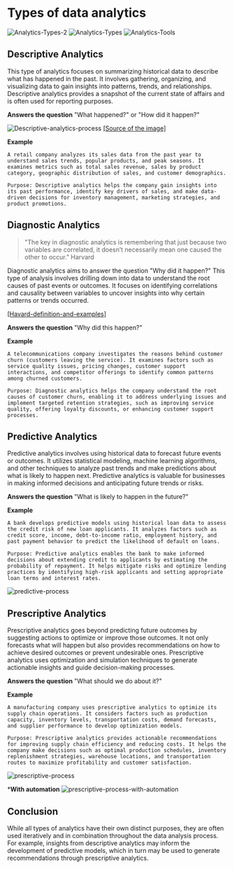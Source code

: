 # Types of data analytics
![Analytics-Types-2](analytics-types-2.png) 
![Analytics-Types](analytics-types.png)
![Analytics-Tools](analytics-types-according-to-used-tools.png)

## Descriptive Analytics
This type of analytics focuses on summarizing historical data to describe what has happened in the past. It involves gathering, organizing, and visualizing data to gain insights into patterns, trends, and relationships. Descriptive analytics provides a snapshot of the current state of affairs and is often used for reporting purposes.

**Answers the question**  "What happened?" or "How did it happen?"

![Descriptive-analytics-process](descriptive-analytics-process.png)
[[Source of the image]](https://www.spiceworks.com/tech/data-management/articles/what-is-descriptive-analytics/)

**Example**

    A retail company analyzes its sales data from the past year to understand sales trends, popular products, and peak seasons. It examines metrics such as total sales revenue, sales by product category, geographic distribution of sales, and customer demographics.

    Purpose: Descriptive analytics helps the company gain insights into its past performance, identify key drivers of sales, and make data-driven decisions for inventory management, marketing strategies, and product promotions.

## Diagnostic Analytics
>"The key in diagnostic analytics is remembering that just because two variables are correlated, it doesn’t necessarily mean one caused the other to occur." Harvard

Diagnostic analytics aims to answer the question "Why did it happen?" This type of analysis involves drilling down into data to understand the root causes of past events or outcomes. It focuses on identifying correlations and causality between variables to uncover insights into why certain patterns or trends occurred.

[[Havard-definition-and-examples]](https://online.hbs.edu/blog/post/diagnostic-analytics)

**Answers the question**  "Why did this happen?"

**Example**

    A telecommunications company investigates the reasons behind customer churn (customers leaving the service). It examines factors such as service quality issues, pricing changes, customer support interactions, and competitor offerings to identify common patterns among churned customers.

    Purpose: Diagnostic analytics helps the company understand the root causes of customer churn, enabling it to address underlying issues and implement targeted retention strategies, such as improving service quality, offering loyalty discounts, or enhancing customer support processes.


## Predictive Analytics
Predictive analytics involves using historical data to forecast future events or outcomes. It utilizes statistical modeling, machine learning algorithms, and other techniques to analyze past trends and make predictions about what is likely to happen next. Predictive analytics is valuable for businesses in making informed decisions and anticipating future trends or risks.

**Answers the question**  "What is likely to happen in the future?"

**Example**

    A bank develops predictive models using historical loan data to assess the credit risk of new loan applicants. It analyzes factors such as credit score, income, debt-to-income ratio, employment history, and past payment behavior to predict the likelihood of default on loans.

    Purpose: Predictive analytics enables the bank to make informed decisions about extending credit to applicants by estimating the probability of repayment. It helps mitigate risks and optimize lending practices by identifying high-risk applicants and setting appropriate loan terms and interest rates.

![predictive-process](predictive-analytics-process.jpeg)
## Prescriptive Analytics
 Prescriptive analytics goes beyond predicting future outcomes by suggesting actions to optimize or improve those outcomes. It not only forecasts what will happen but also provides recommendations on how to achieve desired outcomes or prevent undesirable ones. Prescriptive analytics uses optimization and simulation techniques to generate actionable insights and guide decision-making processes.

 **Answers the question**  "What should we do about it?"

**Example**

    A manufacturing company uses prescriptive analytics to optimize its supply chain operations. It considers factors such as production capacity, inventory levels, transportation costs, demand forecasts, and supplier performance to develop optimization models.

    Purpose: Prescriptive analytics provides actionable recommendations for improving supply chain efficiency and reducing costs. It helps the company make decisions such as optimal production schedules, inventory replenishment strategies, warehouse locations, and transportation routes to maximize profitability and customer satisfaction.


![prescriptive-process](prescriptive-analytics-process.png)

***With automation**
![prescriptive-process-with-automation](prescriptive-analytics-with-automation.jpeg)

## Conclusion
 While all types of analytics have their own distinct purposes, they are often used iteratively and in combination throughout the data analysis process. For example, insights from descriptive analytics may inform the development of predictive models, which in turn may be used to generate recommendations through prescriptive analytics.